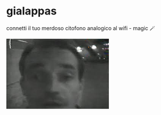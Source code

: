 # gialappas

connetti il tuo merdoso citofono analogico al wifi - magic 🪄

![gialappas](https://github.com/mat-lo/gialappas/blob/main/gialappas.png?raw=true)
